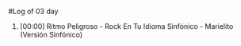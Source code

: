 #Log of 03 day

1. [00:00] Ritmo Peligroso - Rock En Tu Idioma Sinfónico - Marielito (Versión Sinfónico)

